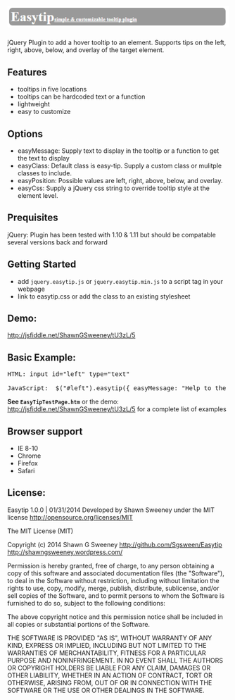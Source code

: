 ![Alt text](easytip.png "Easytip")
======= 

jQuery Plugin to add a hover tooltip to an element.  Supports tips on the left, right, above, below, and overlay of the target element.

Features
--------
- tooltips in five locations
- tooltips can be hardcoded text or a function
- lightweight 
- easy to customize

Options
--------
- easyMessage: Supply text to display in the tooltip or a function to get the text to display
- easyClass: Default class is easy-tip.  Supply a custom class or mulitple classes to include.
- easyPosition: Possible values are left, right, above, below, and overlay.
- easyCss: Supply a jQuery css string to override tooltip style at the element level.

Prequisites
--------
jQuery:  Plugin has been tested with 1.10 & 1.11 but should be compatable several versions back and forward

Getting Started
--------
- add <code>jquery.easytip.js</code> or <code>jquery.easytip.min.js</code> to a script tag in your webpage
- link to easytip.css or add the class to an existing stylesheet

Demo: 
--------
http://jsfiddle.net/ShawnGSweeney/tU3zL/5

Basic Example:
--------
<pre>
HTML: input id="left" type="text"

JavaScript:  $("#left").easytip({ easyMessage: "Help to the left", easyPosition: "left" });
</pre>

**See <code>EasyTipTestPage.htm</code>** or the demo: http://jsfiddle.net/ShawnGSweeney/tU3zL/5 for a complete list of examples

Browser support
--------
- IE 8-10
- Chrome
- Firefox
- Safari


License:
--------
Easytip 1.0.0 | 01/31/2014
Developed by Shawn Sweeney under the MIT license http://opensource.org/licenses/MIT

The MIT License (MIT)

Copyright (c) 2014 Shawn G Sweeney 
http://github.com/Sgsween/Easytip http://shawngsweeney.wordpress.com/

Permission is hereby granted, free of charge, to any person obtaining a copy
of this software and associated documentation files (the "Software"), to deal
in the Software without restriction, including without limitation the rights
to use, copy, modify, merge, publish, distribute, sublicense, and/or sell
copies of the Software, and to permit persons to whom the Software is
furnished to do so, subject to the following conditions:

The above copyright notice and this permission notice shall be included in
all copies or substantial portions of the Software.

THE SOFTWARE IS PROVIDED "AS IS", WITHOUT WARRANTY OF ANY KIND, EXPRESS OR
IMPLIED, INCLUDING BUT NOT LIMITED TO THE WARRANTIES OF MERCHANTABILITY,
FITNESS FOR A PARTICULAR PURPOSE AND NONINFRINGEMENT. IN NO EVENT SHALL THE
AUTHORS OR COPYRIGHT HOLDERS BE LIABLE FOR ANY CLAIM, DAMAGES OR OTHER
LIABILITY, WHETHER IN AN ACTION OF CONTRACT, TORT OR OTHERWISE, ARISING FROM,
OUT OF OR IN CONNECTION WITH THE SOFTWARE OR THE USE OR OTHER DEALINGS IN
THE SOFTWARE.
